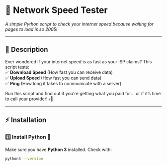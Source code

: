 # 📡 Network Speed Tester  
_A simple Python script to check your internet speed because waiting for pages to load is so 2005!_  

---

## 📝 Description  
Ever wondered if your internet speed is as fast as your ISP claims? This script tests:  
✅ **Download Speed** (How fast you can receive data)  
✅ **Upload Speed** (How fast you can send data)  
✅ **Ping** (How long it takes to communicate with a server)  

Run this script and find out if you're getting what you paid for... or if it’s time to call your provider! 📞💸  

---

## ⚡ Installation  

### 1️⃣ Install Python 🐍  
Make sure you have **Python 3** installed. Check with:  
```bash
python3 --version
